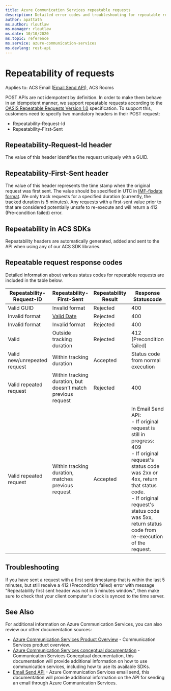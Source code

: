 ```yaml
---
title: Azure Communication Services repeatable requests
description: Detailed error codes and troubleshooting for repeatable requests in Communication Services REST APIs
author: apattath
ms.author: rloutlaw
ms.manager: rloutlaw
ms.date: 10/10/2020
ms.topic: reference
ms.service: azure-communication-services
ms.devlang: rest-api
---
```

# Repeatability of requests

Applies to: ACS Email ([Email Send API](xref:communication.email.send)), ACS Rooms

POST APIs are not idempotent by definition. In order to make them behave in an idempotent manner, we support repeatable requests according to the [OASIS Repeatable Requests Version 1.0](https://docs.oasis-open.org/odata/repeatable-requests/v1.0/repeatable-requests-v1.0.html) specification. To support this, customers need to specify two mandatory headers in their POST request:

- Repeatability-Request-Id
- Repeatability-First-Sent

## Repeatability-Request-Id header

The value of this header identifies the request uniquely with a GUID.

## Repeatability-First-Sent header

The value of this header represents the time stamp when the original request was first sent. The value should be specified in UTC in [IMF-fixdate format](https://www.rfc-editor.org/rfc/rfc7231.html). We only track requests for a specified duration (currently, the tracked duration is 5 minutes). Any requests with a first-sent value prior to that are considered potentially unsafe to re-execute and will return a 412 (Pre-condition failed) error.

## Repeatability in ACS SDKs
Repeatability headers are automatically generated, added and sent to the API when using any of our ACS SDK libraries.

## Repeatable request response codes
Detailed information about various status codes for repeatable requests are included in the table below.

| Repeatability-Request-ID | Repeatability-First-Sent | Repeatability Result | Response Statuscode |
|--------------------------|--------------------------|--------------------------|--------------------------|
| Valid GUID | Invalid format | Rejected | 400 |
| Invalid format | [Valid Date](https://www.rfc-editor.org/rfc/rfc7231.html) | Rejected | 400 |
| Invalid format | Invalid format | Rejected | 400 |
| Valid | Outside tracking duration | Rejected | 412 (Precondition failed) |
| Valid new/unrepeated request | Within tracking duration | Accepted | Status code from normal execution |
| Valid repeated request | Within tracking duration, but doesn't match previous request | Rejected | 400 |
| Valid repeated request | Within tracking duration, matches previous request | Accepted | In Email Send API: <br /> - If original request is still in progress: 409 <br /> - If original request's status code was 2xx or 4xx, return that status code. <br /> - If original request's status code was 5xx, return status code from re-execution of the request. |

## Troubleshooting

If you have sent a request with a first sent timestamp that is within the last 5 minutes, but still receive a 412 (Precondition failed) error with message "Repeatability first sent header was not in 5 minutes window.", then make sure to check that your client computer's clock is synced to the time server.

## See Also

For additional information on Azure Communication Services, you can also review our other documentation sources:

- [Azure Communication Services Product Overview](https://azure.microsoft.com/services/communication-services/) - Communication Services product overview.
- [Azure Communication Services conceptual documentation](/azure/communication-services/overview) - Communication Services Conceptual documentation, this documentation will provide additional information on how to use communication services, including how to use its available SDKs.
- [Email Send API](xref:communication.email.send) - Azure Communication Services email send, this documentation will provide additional information on the API for sending an email through Azure Communication Services.
